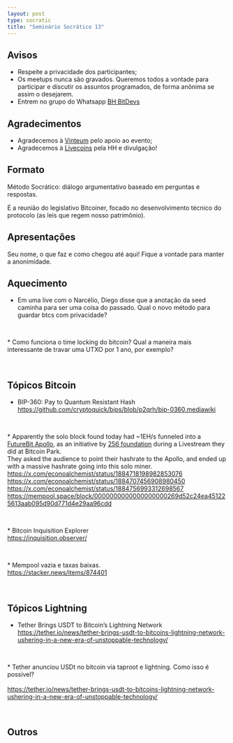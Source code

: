 ```yaml
---
layout: post
type: socratic
title: "Seminário Socrático 13"
---
```

## Avisos
- Respeite a privacidade dos participantes;
- Os meetups nunca são gravados. Queremos todos a vontade para participar e discutir os assuntos programados, de forma anônima se assim o desejarem.
- Entrem no grupo do Whatsapp [BH BitDevs](https://chat.whatsapp.com/EXLJjo3QURxBcj8bqxLc81) 

## Agradecimentos

- Agradecemos à [Vinteum](https://vinteum.org/) pelo apoio ao evento;
- Agradecemos à [Livecoins](https://livecoins.com.br/) pela HH e divulgação!

## Formato

Método Socrático: diálogo argumentativo baseado em perguntas e respostas.

É a reunião do legislativo Bitcoiner, focado no desenvolvimento técnico do protocolo (as leis que regem nosso patrimônio).

## Apresentações

Seu nome, o que faz e como chegou até aqui! Fique a vontade para manter a anonimidade.


## Aquecimento

* Em uma live com o Narcélio, Diego disse que a anotação da seed caminha para ser uma coisa do passado. Qual o novo método para guardar btcs com privacidade?
<p>&nbsp;</p>
* Como funciona o time locking do bitcoin? Qual a maneira mais interessante de travar uma UTXO por 1 ano, por exemplo?
<p>&nbsp;</p>


## Tópicos Bitcoin

* BIP-360: Pay to Quantum Resistant Hash<br/>
<a href="https://github.com/cryptoquick/bips/blob/p2qrh/bip-0360.mediawiki">https://github.com/cryptoquick/bips/blob/p2qrh/bip-0360.mediawiki</a>
<p>&nbsp;</p>
* Apparently the solo block found today had ~1EH/s funneled into a <a href="https://www.futurebit.io/" rel="nofollow">FutureBit Apollo</a>, as an initiative by <a href="https://256foundation.org/" rel="nofollow">256 foundation</a> during a Livestream they did at Bitcoin Park.<br/>
They asked the audience to point their hashrate to the Apollo, and ended up with a massive hashrate going into this solo miner.<br/>
<a href="https://x.com/econoalchemist/status/1884718198982853076" rel="nofollow">https://x.com/econoalchemist/status/1884718198982853076</a><br/>
<a href="https://x.com/econoalchemist/status/1884707456908980450" rel="nofollow">https://x.com/econoalchemist/status/1884707456908980450</a><br/>
<a href="https://x.com/econoalchemist/status/1884756993312698567" rel="nofollow">https://x.com/econoalchemist/status/1884756993312698567</a><br/>
<a href="https://mempool.space/block/0000000000000000000269d52c24ea451225613aab095d90d771d4e29aa96cdd" rel="nofollow">https://mempool.space/block/0000000000000000000269d52c24ea451225613aab095d90d771d4e29aa96cdd</a>
<p>&nbsp;</p>
* Bitcoin Inquisition Explorer<br/>
<a href="https://inquisition.observer/" rel="nofollow">https://inquisition.observer/</a>
<p>&nbsp;</p>
* Mempool vazia e taxas baixas.<br/>
<a href="https://stacker.news/items/874401" rel="nofollow">https://stacker.news/items/874401</a>
<p>&nbsp;</p>


## Tópicos Lightning

* Tether Brings USDT to Bitcoin’s Lightning Network<br/>
<a href="https://tether.io/news/tether-brings-usdt-to-bitcoins-lightning-network-ushering-in-a-new-era-of-unstoppable-technology/" rel="nofollow">https://tether.io/news/tether-brings-usdt-to-bitcoins-lightning-network-ushering-in-a-new-era-of-unstoppable-technology/</a>
<p>&nbsp;</p>
* Tether anunciou USDt no bitcoin via taproot e lightning. Como isso é possível?<br/><br/>
<a href="https://tether.io/news/tether-brings-usdt-to-bitcoins-lightning-network-ushering-in-a-new-era-of-unstoppable-technology/" rel="nofollow">https://tether.io/news/tether-brings-usdt-to-bitcoins-lightning-network-ushering-in-a-new-era-of-unstoppable-technology/</a>
<p>&nbsp;</p>


## Outros



